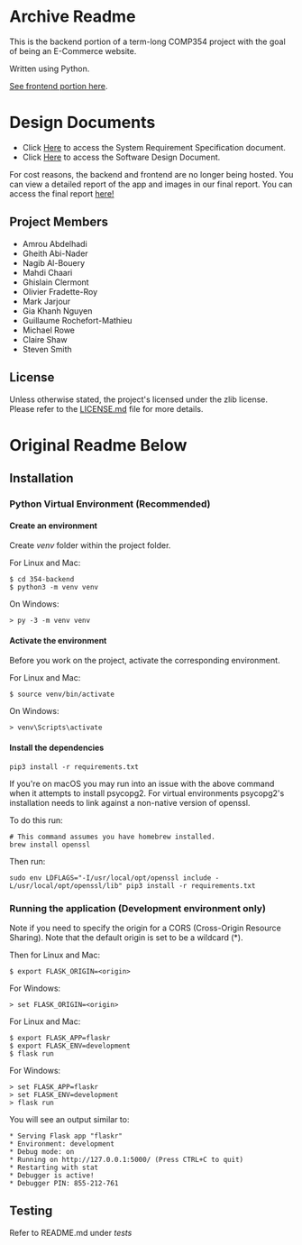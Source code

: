 # Archive Readme
This is the backend portion of a term-long COMP354 project with the goal of being an E-Commerce website.

Written using Python.

[See frontend portion here](https://github.com/QuaternionMark/354-project-frontend).

# Design Documents

* Click <a href="SRS.pdf">Here</a> to access the System Requirement Specification document.
* Click <a href="Software_Design_Document.pdf">Here</a> to access the Software Design Document. 

For cost reasons, the backend and frontend are no longer being hosted. You can view a detailed report of the app and images in our final report.
You can access the final report <a href="Final_Report.pdf">here!</a>

## Project Members
- Amrou Abdelhadi
- Gheith Abi-Nader
- Nagib Al-Bouery
- Mahdi Chaari
- Ghislain Clermont
- Olivier Fradette-Roy
- Mark Jarjour
- Gia Khanh Nguyen
- Guillaume Rochefort-Mathieu
- Michael Rowe
- Claire Shaw
- Steven Smith

## License
Unless otherwise stated, the project's licensed under the zlib license. Please refer to the [LICENSE.md](LICENSE.md) file for more details.

# Original Readme Below

## Installation

### Python Virtual Environment (Recommended)

#### Create an environment

Create _venv_ folder within the project folder.

For Linux and Mac:

    $ cd 354-backend
    $ python3 -m venv venv

On Windows:

    > py -3 -m venv venv

#### Activate the environment

Before you work on the project, activate the corresponding environment.

For Linux and Mac:

    $ source venv/bin/activate

On Windows:

    > venv\Scripts\activate

#### Install the dependencies


    pip3 install -r requirements.txt

If you're on macOS you may run into an issue with the above command when it attempts to install psycopg2. For virtual environments psycopg2's installation needs to link against a non-native version of openssl.

To do this run:

    # This command assumes you have homebrew installed.
    brew install openssl

Then run:

    sudo env LDFLAGS="-I/usr/local/opt/openssl include -L/usr/local/opt/openssl/lib" pip3 install -r requirements.txt

### Running the application (Development environment only)

Note if you need to specify the origin for a CORS (Cross-Origin Resource Sharing). Note that the default origin is set to be a wildcard (*).

Then for Linux and Mac:

    $ export FLASK_ORIGIN=<origin>

For Windows:

    > set FLASK_ORIGIN=<origin>

For Linux and Mac:

    $ export FLASK_APP=flaskr
    $ export FLASK_ENV=development
    $ flask run

For Windows:

    > set FLASK_APP=flaskr
    > set FLASK_ENV=development
    > flask run

You will see an output similar to:

    * Serving Flask app "flaskr"
    * Environment: development
    * Debug mode: on
    * Running on http://127.0.0.1:5000/ (Press CTRL+C to quit)
    * Restarting with stat
    * Debugger is active!
    * Debugger PIN: 855-212-761


## Testing

Refer to README.md under _tests_
